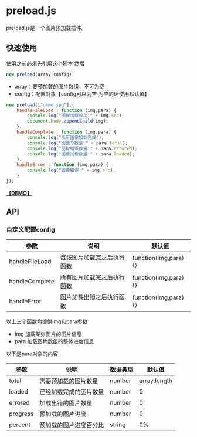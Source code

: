 # preload.js

preload.js是一个图片预加载插件。


## 快速使用
使用之前必须先引用这个脚本 然后

```javascript
new preload(array,config);
```
- array：要预加载的图片数组，不可为空 <br />
- config：配置对象【config可以为空 为空的话使用默认值】

```javascript
new preload(["demo.jpg"],{
	handleFileLoad : function (img,para) {
		console.log("图像加载成功:" + img.src);
		document.body.appendChild(img);
	},
	handleComplete : function (img,para) {
		console.log("所有图像加载完成");
		console.log("图像总数量:" + para.total);
		console.log("图像错误数量:" + para.errored);
		console.log("图像加载数量:" + para.loaded);
	},
	handleError : function (img,para) {
		console.log("图像错误:" + img.src);
	}
});
```


**[【DEMO】](index.html)**

## API

### 自定义配置config
参数|说明|默认值
---|---|---
handleFileLoad|每张图片加载完之后执行函数|function(img,para){}
handleComplete|所有图片加载完之后执行函数|function(img,para){}
handleError|图片加载出错之后执行函数|function(img,para){}

以上三个函数均提供img和para参数
- img 加载某张图片的图片信息
- para 加载图片数组的整体进度信息

以下是para对象的内容

参数|说明|数据类型|默认值
---|---|---|---
total|需要预加载的图片数量|number|array.length
loaded|已经加载完成的图片数量|number|0
errored|加载出错的图片数量|number|0
progress|预加载的图片进度|number|0
percent|预加载的图片进度百分比|string|0%





